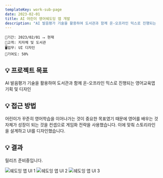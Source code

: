 ```yaml
---
templateKey: work-sub-page
date: 2023-02-01
title: AI 어린이 영어쉐도잉 앱 개발
description: "AI 발음평가 기술을 활용하여 도서관과 함께 온-오프라인 믹스로 진행되는 영어교육앱 기획 및 디자인"
---
```

```
📅기간: 2023/02/01 ⭢ 현재
🤝고객: 지자체 및 도서관
🖥️업무: UI 디자인
🎯기여도: 50%
```

## 💡 프로젝트 목표
AI 발음평가 기술을 활용하여 도서관과 함께 온-오프라인 믹스로 진행되는 영어교육앱 기획 및 디자인

## 💡 접근 방법
어린이가 꾸준히 영어학습을 이어나가는 것이 중요한 목표였기 때문에 영어를 배우는 것 자체가 성장이 되는 것을 컨셉으로 게임화 전략을 사용했습니다. 이에 맞춰 스토리라인을 설계하고 UI를 디자인했습니다.

## 💡 결과
릴리즈 준비중입니다.

![쉐도잉 앱 UI 1](AI-Shadowing-000.png)
![쉐도잉 앱 UI 2](AI-Shadowing-001.png)
![쉐도잉 앱 UI 3](AI-Shadowing-002.png)